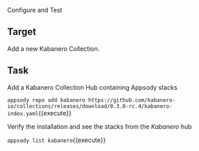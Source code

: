 Configure and Test

## Target

Add a new Kabanero Collection.

## Task

Add a Kabanero Collection Hub containing Appsody stacks

`appsody repo add kabanero https://github.com/kabanero-io/collections/releases/download/0.3.0-rc.4/kabanero-index.yaml`{{execute}}

Verify the installation and see the stacks from the *Kabanero* hub

`appsody list kabanero`{{execute}}


